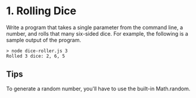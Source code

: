 # 1. Rolling Dice
Write a program that takes a single parameter from the command line, a number, and rolls that many six-sided dice.
For example, the following is a sample output of the program.
```
> node dice-roller.js 3
Rolled 3 dice: 2, 6, 5
```

## Tips
To generate a random number, you'll have to use the built-in Math.random.

